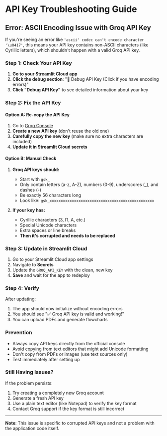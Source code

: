 # API Key Troubleshooting Guide

## Error: ASCII Encoding Issue with Groq API Key

If you're seeing an error like `'ascii' codec can't encode character '\u0417'`, this means your API key contains non-ASCII characters (like Cyrillic letters), which shouldn't happen with a valid Groq API key.

### Step 1: Check Your API Key

1. **Go to your Streamlit Cloud app**
2. **Click the debug section**: "🔧 Debug API Key (Click if you have encoding errors)"
3. **Click "Debug API Key"** to see detailed information about your key

### Step 2: Fix the API Key

#### Option A: Re-copy the API Key
1. Go to [Groq Console](https://console.groq.com/keys)
2. **Create a new API key** (don't reuse the old one)
3. **Carefully copy the new key** (make sure no extra characters are included)
4. **Update it in Streamlit Cloud secrets**

#### Option B: Manual Check
1. **Groq API keys should:**
   - Start with `gsk_`
   - Only contain letters (a-z, A-Z), numbers (0-9), underscores (_), and dashes (-)
   - Be exactly 56 characters long
   - Look like: `gsk_xxxxxxxxxxxxxxxxxxxxxxxxxxxxxxxxxxxxxxxxxxxxxxx`

2. **If your key has:**
   - Cyrillic characters (З, П, А, etc.)
   - Special Unicode characters
   - Extra spaces or line breaks
   - **Then it's corrupted and needs to be replaced**

### Step 3: Update in Streamlit Cloud

1. Go to your Streamlit Cloud app settings
2. Navigate to **Secrets**
3. Update the `GROQ_API_KEY` with the clean, new key
4. **Save** and wait for the app to redeploy

### Step 4: Verify

After updating:
1. The app should now initialize without encoding errors
2. You should see "✅ Groq API key is valid and working!"
3. You can upload PDFs and generate flowcharts

### Prevention

- Always copy API keys directly from the official console
- Avoid copying from text editors that might add Unicode formatting
- Don't copy from PDFs or images (use text sources only)
- Test immediately after setting up

### Still Having Issues?

If the problem persists:
1. Try creating a completely new Groq account
2. Generate a fresh API key
3. Use a plain text editor (like Notepad) to verify the key format
4. Contact Groq support if the key format is still incorrect

---

**Note**: This issue is specific to corrupted API keys and not a problem with the application code itself.
